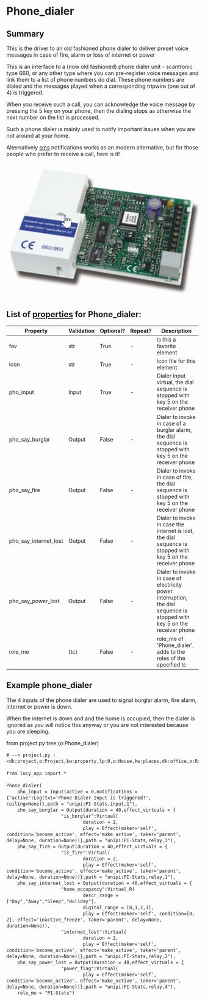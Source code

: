 <!--s_name-->
# Phone_dialer

<!--e_name-->

## Summary

<!--s_role-->
<!--e_role-->

<!--s_descr-->
This is the driver to an old fashioned phone dialer to deliver preset voice messages in case of fire, alarm or loss of internet or power

<!--e_descr-->

This is an interface to a (now old fashioned) phone dialer unit - scantronic type 660, or any other type where you can pre-register voice messages and link them to a list of phone numbers do dial.
These phone numbers are dialed and the messages played when a corresponding tripwire (one out of 4) is triggered.

When you receive such a call, you can acknowledge the voice message by pressing the 5 key on your phone, then the dialing stops as otherwise the next number on the list is processed.

Such a phone dialer is mainly used to notify important issues when you are not around at your home.

Alternatively [sms](Sms_driver.md) notifications works as an modern alternative, but for those people who prefer to receive a call, here is it!

![scantronic_660](scantronic_660.jpg)

<!--s_tbl-->
## List of [properties](Properties.md) for __Phone_dialer__:

  | Property | Validation | Optional? | Repeat? | Description |
  | --- | --- | --- | --- | --- |
  | fav | str | True | - | is this a favorite element | 
  | icon | str | True | - | icon file for this element | 
  | pho_input | Input | True | - | Dialer input virtual, the dial sequence is stopped with key 5 on the receiver phone | 
  | pho_say_burglar | Output | False | - | Dialer to invoke in case of a burglar alarm, the dial sequence is stopped with key 5 on the receiver phone | 
  | pho_say_fire | Output | False | - | Dialer to invoke in case of fire, the dial sequence is stopped with key 5 on the receiver phone | 
  | pho_say_internet_lost | Output | False | - | Dialer to invoke in case the internet is lost, the dial sequence is stopped with key 5 on the receiver phone | 
  | pho_say_power_lost | Output | False | - | Dialer to invoke in case of electricity power interruption, the dial sequence is stopped with key 5 on the receiver phone | 
  | role_me | {tc} | False | - | role_me of 'Phone_dialer', adds <phone> to the roles of the specified tc | 
<!--e_tbl-->

## Example phone_dialer

The 4 inputs of the phone dialer are used to signal burglar alarm, fire alarm, internet or power is down.

When the internet is down and and the home is occupied, then the dialer is ignored as you will notice this anyway or you are not interested because you are sleeping.

<!--s_insert_{"tree":"(o:Phone_dialer)"}-->

from project.py tree:(o:Phone_dialer)
```python3
# --> project.py :<dk:project,o:Project,kw:property,lp:0,o:House,kw:places,dk:office,o:Room,kw:contents,lp:9,o:Phone_dialer>

from lucy_app import *

Phone_dialer(
    pho_input = Input(active = 0,notifications = {"active":Log(txt='Phone Dialer Input is triggered!', ceiling=None)},path = "unipi:PI-Stats,input,1"),
    pho_say_burglar = Output(duration = 40,effect_virtuals = {
                    "is_burglar":Virtual(
                            duration = 2,
                            play = Effect(maker='self', condition='become_active', effect='make_active', taker='parent', delay=None, duration=None))},path = "unipi:PI-Stats,relay,3"),
    pho_say_fire = Output(duration = 40,effect_virtuals = {
                    "is_fire":Virtual(
                            duration = 2,
                            play = Effect(maker='self', condition='become_active', effect='make_active', taker='parent', delay=None, duration=None))},path = "unipi:PI-Stats,relay,1"),
    pho_say_internet_lost = Output(duration = 40,effect_virtuals = {
                    "home_occupancy":Virtual_R(
                            descr_range = ["Day","Away","Sleep","Holiday"],
                            digital_range = [0,1,2,3],
                            play = Effect(maker='self', condition=[0, 2], effect='inactive_freeze', taker='parent', delay=None, duration=None)),
                    "internet_lost":Virtual(
                            duration = 2,
                            play = Effect(maker='self', condition='become_active', effect='make_active', taker='parent', delay=None, duration=None))},path = "unipi:PI-Stats,relay,2"),
    pho_say_power_lost = Output(duration = 40,effect_virtuals = {
                    "power_flag":Virtual(
                            play = Effect(maker='self', condition='become_active', effect='make_active', taker='parent', delay=None, duration=None))},path = "unipi:PI-Stats,relay,4"),
    role_me = "PI-Stats")

```

<!--e_insert-->
